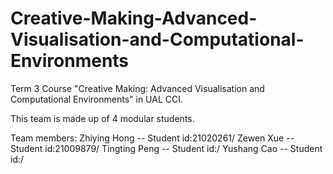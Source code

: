 # Creative-Making-Advanced-Visualisation-and-Computational-Environments

Term 3 Course "Creative Making: Advanced Visualisation and Computational Environments" in UAL CCI.

This team is made up of 4 modular students.
   
   Team members:
        Zhiying Hong -- Student id:21020261/
        Zewen Xue -- Student id:21009879/
        Tingting Peng -- Student id:/
        Yushang Cao -- Student id:/
